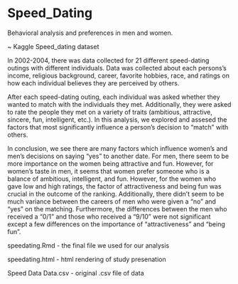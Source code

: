 # Speed_Dating
Behavioral analysis and preferences in men and women.

~ Kaggle Speed_dating dataset



In 2002-2004, there was data collected for 21 different speed-dating outings with different individuals. Data was collected about each persons’s income, religious background, career, favorite hobbies, race, and ratings on how each individual believes they are perceived by others.

After each speed-dating outing, each individual was asked whether they wanted to match with the individuals they met. Additionally, they were asked to rate the people they met on a variety of traits (ambitious, attractive, sincere, fun, intelligent, etc.). In this analysis, we explored and assesed the factors that most significantly influence a person’s decision to “match” with others.


In conclusion, we see there are many factors which influence women’s and men’s decisions on saying “yes” to another date. For men, there seem to be more importance on the women being attractive and fun. However, for women’s taste in men, it seems that women prefer someone who is a balance of ambitious, intelligent, and fun. However, for the women who gave low and high ratings, the factor of attractiveness and being fun was crucial in the outcome of the ranking. Additionally, there didn’t seem to be much variance between the careers of men who were given a “no” and “yes” on the matching. Furthermore, the differences between the men who received a “0/1” and those who received a “9/10” were not significant except a few differences on the importance of “attractiveness” and “being fun”.



speedating.Rmd - the final file we used for our analysis

speedating.html - html rendering of study presenation

Speed Data Data.csv - original .csv file of data

